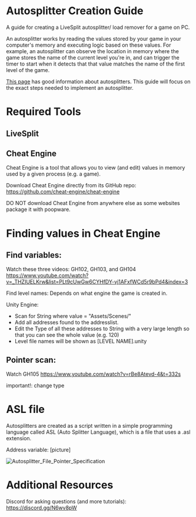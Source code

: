 # Autosplitter Creation Guide
A guide for creating a LiveSplit autosplitter/ load remover for a game on PC.

An autosplitter works by reading the values stored by your game in your computer's memory and executing logic based on these values. For example, an autosplitter can observe the location in memory where the game stores the name of the current level you're in, and can trigger the timer to start when it detects that that value matches the name of the first level of the game.

[This page](https://github.com/LiveSplit/LiveSplit.AutoSplitters) has good information about autosplitters. This guide will focus on the exact steps needed to implement an autosplitter.


# Required Tools

## LiveSplit

## Cheat Engine
Cheat Engine is a tool that allows you to view (and edit) values in memory used by a given process (e.g. a game). 

Download Cheat Engine directly from its GitHub repo: https://github.com/cheat-engine/cheat-engine 

DO NOT download Cheat Engine from anywhere else as some websites package it with poopware.




# Finding values in Cheat Engine

## Find variables:

Watch these three videos: GH102, GH103, and GH104
https://www.youtube.com/watch?v=_THZIUELKrw&list=PLt9cUwGw6CYHfDY-vj1AFxfWCd5r9bPd4&index=3 

Find level names:
Depends on what engine the game is created in.

Unity Engine:
* Scan for String where value = "Assets/Scenes/"
* Add all addresses found to the addresslist.
* Edit the Type of all these addresses to String with a very large length so that you can see the whole value (e.g. 120)
* Level file names will be shown as [LEVEL NAME].unity


## Pointer scan: 

Watch GH105
https://www.youtube.com/watch?v=rBe8Atevd-4&t=332s

important!: change type


# ASL file
Autosplitters are created as a script written in a simple programming language called ASL (Auto Splitter Language), which is a file that uses a .asl extension.



Address variable: [picture]

![Autosplitter_File_Pointer_Specification](https://user-images.githubusercontent.com/104397629/223018810-32d32c06-0a50-47c6-8a14-b254fa33e94c.PNG)


# Additional Resources

Discord for asking questions (and more tutorials): https://discord.gg/N6wv8pW

